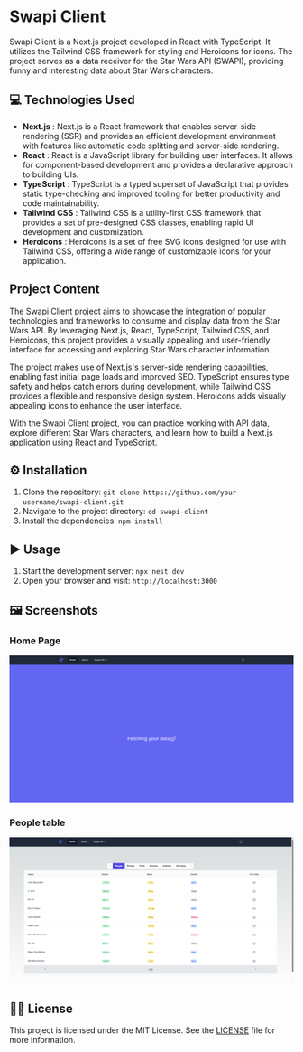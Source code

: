 # Swapi Client

Swapi Client is a Next.js project developed in React with TypeScript. It utilizes the Tailwind CSS framework for styling and Heroicons for icons. The project serves as a data receiver for the Star Wars API (SWAPI), providing funny and interesting data about Star Wars characters.

## 💻 Technologies Used

- **Next.js** : Next.js is a React framework that enables server-side rendering (SSR) and provides an efficient development environment with features like automatic code splitting and server-side rendering.
- **React** : React is a JavaScript library for building user interfaces. It allows for component-based development and provides a declarative approach to building UIs.
- **TypeScript** : TypeScript is a typed superset of JavaScript that provides static type-checking and improved tooling for better productivity and code maintainability.
- **Tailwind CSS** : Tailwind CSS is a utility-first CSS framework that provides a set of pre-designed CSS classes, enabling rapid UI development and customization.
- **Heroicons** : Heroicons is a set of free SVG icons designed for use with Tailwind CSS, offering a wide range of customizable icons for your application.

## Project Content

The Swapi Client project aims to showcase the integration of popular technologies and frameworks to consume and display data from the Star Wars API. By leveraging Next.js, React, TypeScript, Tailwind CSS, and Heroicons, this project provides a visually appealing and user-friendly interface for accessing and exploring Star Wars character information.

The project makes use of Next.js's server-side rendering capabilities, enabling fast initial page loads and improved SEO. TypeScript ensures type safety and helps catch errors during development, while Tailwind CSS provides a flexible and responsive design system. Heroicons adds visually appealing icons to enhance the user interface.

With the Swapi Client project, you can practice working with API data, explore different Star Wars characters, and learn how to build a Next.js application using React and TypeScript.

## ⚙️ Installation

1. Clone the repository: `git clone https://github.com/your-username/swapi-client.git`
2. Navigate to the project directory: `cd swapi-client`
3. Install the dependencies: `npm install`

## ▶️ Usage

1. Start the development server: `npx nest dev`
2. Open your browser and visit: `http://localhost:3000`

## 🖼️ Screenshots

### Home Page

![Home Page](github/assets/home.png)

### People table

![People table](github/assets/people.png)

## 🧑‍⚖️ License

This project is licensed under the MIT License. See the [LICENSE](LICENSE) file for more information.
